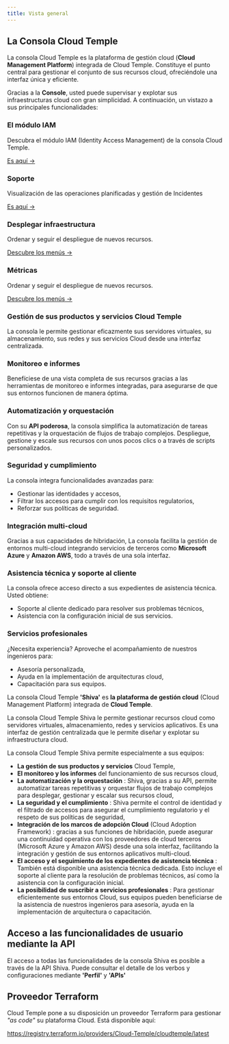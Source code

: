 ```yaml
---
title: Vista general
---
```



## La Consola Cloud Temple

La consola Cloud Temple es la plataforma de gestión cloud (**Cloud Management Platform**) integrada de Cloud Temple. Constituye el punto central para gestionar el conjunto de sus recursos cloud, ofreciéndole una interfaz única y eficiente.

Gracias a la **Console**, usted puede supervisar y explotar sus infraestructuras cloud con gran simplicidad. A continuación, un vistazo a sus principales funcionalidades:


<div class="card-grid">

  <div class="card">
    <h3>El módulo IAM</h3>
    <p>Descubra el módulo IAM (Identity Access Management) de la consola Cloud Temple.</p>
    <a href="console/iam" class="card-link">Es aquí &rarr;</a>
  </div>

  <div class="card">
    <h3>Soporte</h3>
    <p>Visualización de las operaciones planificadas y gestión de Incidentes</p>
    <a href="console/status" class="card-link">Es aquí &rarr;</a>
  </div>

  <div class="card">
    <h3>Desplegar infraestructura</h3>
    <p>Ordenar y seguir el despliegue de nuevos recursos.</p>
    <a href="console/orders" class="card-link">Descubre los menús &rarr;</a>
  </div>

  <div class="card">
    <h3>Métricas</h3>
    <p>Ordenar y seguir el despliegue de nuevos recursos.</p>
    <a href="console/metrics/concepts" class="card-link">Descubre los menús &rarr;</a>
  </div>

</div>

### Gestión de sus productos y servicios Cloud Temple
La consola le permite gestionar eficazmente sus servidores virtuales, su almacenamiento, sus redes y sus servicios Cloud desde una interfaz centralizada.

### Monitoreo e informes
Benefíciese de una vista completa de sus recursos gracias a las herramientas de monitoreo e informes integradas, para asegurarse de que sus entornos funcionen de manera óptima.

### Automatización y orquestación
Con su **API poderosa**, la consola simplifica la automatización de tareas repetitivas y la orquestación de flujos de trabajo complejos. Despliegue, gestione y escale sus recursos con unos pocos clics o a través de scripts personalizados.

### Seguridad y cumplimiento
La consola integra funcionalidades avanzadas para:
- Gestionar las identidades y accesos,
- Filtrar los accesos para cumplir con los requisitos regulatorios,
- Reforzar sus políticas de seguridad.

### Integración multi-cloud
Gracias a sus capacidades de hibridación, La consola facilita la gestión de entornos multi-cloud integrando servicios de terceros como **Microsoft Azure** y **Amazon AWS**, todo a través de una sola interfaz.

### Asistencia técnica y soporte al cliente
La consola ofrece acceso directo a sus expedientes de asistencia técnica. Usted obtiene:
- Soporte al cliente dedicado para resolver sus problemas técnicos,
- Asistencia con la configuración inicial de sus servicios.

### Servicios profesionales
¿Necesita experiencia? Aproveche el acompañamiento de nuestros ingenieros para:
- Asesoría personalizada,
- Ayuda en la implementación de arquitecturas cloud,
- Capacitación para sus equipos.

La consola Cloud Temple __'Shiva'__ es __la plataforma de gestión cloud__ (Cloud Management Platform) integrada de __Cloud Temple__.

La consola Cloud Temple Shiva le permite gestionar recursos cloud como servidores virtuales, almacenamiento, redes y servicios aplicativos.
Es una interfaz de gestión centralizada que le permite diseñar y explotar su infraestructura cloud.

La consola Cloud Temple Shiva permite especialmente a sus equipos:

- __La gestión de sus productos y servicios__ Cloud Temple,
- __El monitoreo y los informes__ del funcionamiento de sus recursos cloud,
- __La automatización y la orquestación__ : Shiva, gracias a su API, permite automatizar tareas repetitivas y orquestar flujos de trabajo complejos para desplegar, gestionar y escalar sus recursos cloud,
- __La seguridad y el cumplimiento__ : Shiva permite el control de identidad y el filtrado de accesos para asegurar el cumplimiento regulatorio y el respeto de sus políticas de seguridad,
- __Integración de los marcos de adopción Cloud__ (Cloud Adoption Framework) : gracias a sus funciones de hibridación, puede asegurar una continuidad operativa con los proveedores de cloud terceros (Microsoft Azure y Amazon AWS) desde una sola interfaz, facilitando la integración y gestión de sus entornos aplicativos multi-cloud.
- __El acceso y el seguimiento de los expedientes de asistencia técnica__ : También está disponible una asistencia técnica dedicada. Esto incluye el soporte al cliente para la resolución de problemas técnicos, así como la asistencia con la configuración inicial.
- __La posibilidad de suscribir a servicios profesionales__ : Para gestionar eficientemente sus entornos Cloud, sus equipos pueden beneficiarse de la asistencia de nuestros ingenieros para asesoría, ayuda en la implementación de arquitectura o capacitación.

## Acceso a las funcionalidades de usuario mediante la API

El acceso a todas las funcionalidades de la consola Shiva es posible a través de la API Shiva.
Puede consultar el detalle de los verbos y configuraciones mediante __'Perfil'__ y __'APIs'__

## Proveedor Terraform

Cloud Temple pone a su disposición un proveedor Terraform para gestionar *"as code"* su plataforma Cloud. Está disponible aquí:

https://registry.terraform.io/providers/Cloud-Temple/cloudtemple/latest
